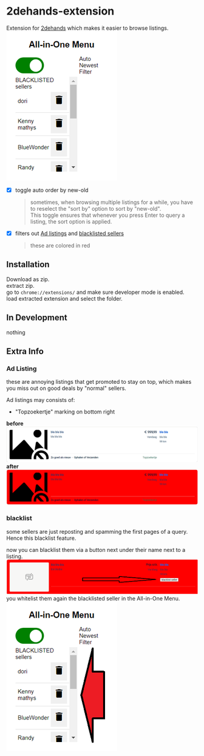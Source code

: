 # 2dehands-extension
Extension for [2dehands](www.2dehands.be) which makes it easier to browse listings.  
![](./assets/images/2dehands-extension-menu.png)


- [x] toggle auto order by new-old
    > sometimes, when browsing multiple listings for a while, you have to reselect the "sort by" option to sort by "new-old".  
    > This toggle ensures that whenever you press Enter to query a listing, the sort option is applied.
- [x] filters out [Ad listings](#Ad-listing) and [blacklisted sellers](#blacklist)
    > these are colored in red


## Installation
Download as zip.  
extract zip.  
go to `chrome://extensions/` and make sure developer mode is enabled.  
load extracted extension and select the folder.

## In Development
nothing

## Extra Info
### Ad Listing
these are annoying listings that get promoted to stay on top, which makes you miss out on good deals by "normal" sellers.

Ad listings may consists of:
- "Topzoekertje" marking on bottom right

**before**
![](./assets/images/beforeAdExample.png)
**after**
![](./assets/images/afterAdExample.png)

### blacklist
some sellers are just reposting and spamming the first pages of a query. Hence this blacklist feature.

now you can blacklist them via a button next under their name next to a listing.  
![](./assets/images/blacklistSellerBtnExample.png)
you whitelist them again the blacklisted seller in the All-in-One Menu.  
![](./assets/images/blacklistedListMenuExample.png)
